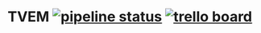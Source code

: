 # TVEM [![pipeline status](https://gitlab.com/mloldenburg/tvem/badges/master/pipeline.svg)](https://gitlab.com/mloldenburg/tvem/commits/master) [![trello board](https://img.shields.io/badge/trello%20board-private-blue.svg)](https://trello.com/b/EuWTcm4w/tvem-repo)